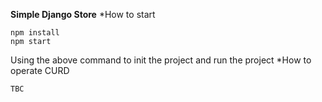 **Simple Django Store**
*How to start
```
npm install
npm start
```
Using the above command to init the project and run the project
*How to operate CURD
```
TBC
```
